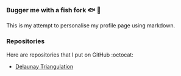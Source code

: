 ### Bugger me with a fish fork :fish: :fork_and_knife:
This is my attempt to personalise my profile page using markdown.

### Repositories
Here are repositories that I put on GitHub :octocat:
- [Delaunay Triangulation](https://github.com/jimmyEllison/delaunay-triangulation)
